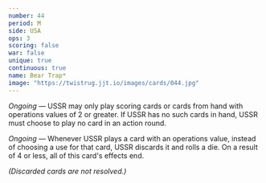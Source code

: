 ```yaml
---
number: 44
period: M
side: USA
ops: 3
scoring: false
war: false
unique: true
continuous: true
name: Bear Trap*
image: "https://twistrug.jjt.io/images/cards/044.jpg"
---
```

*Ongoing* — USSR may only play scoring cards or cards from hand with operations values of 2 or greater. If USSR has no such cards in hand, USSR must choose to play no card in an action round.

*Ongoing* — Whenever USSR plays a card with an operations value, instead of choosing a use for that card, USSR discards it and rolls a die. On a result of 4 or less, all of this card's effects end.

*(Discarded cards are not resolved.)*
